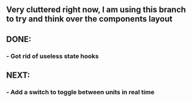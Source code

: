 ## Very cluttered right now, I am using this branch to try and think over the components layout

## DONE:
### - Got rid of useless state hooks


## NEXT: 
###  - Add a switch to toggle between units in real time